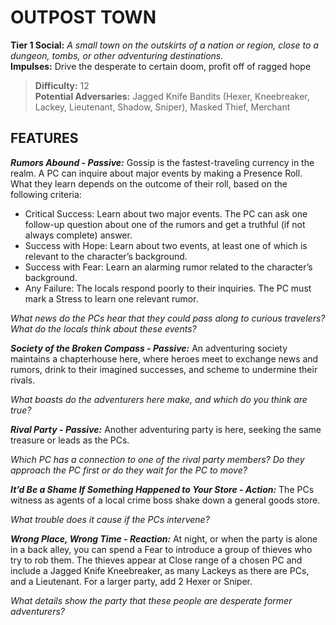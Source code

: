 # OUTPOST TOWN

**Tier 1 Social:** *A small town on the outskirts of a nation or region, close to a dungeon, tombs, or other adventuring destinations.*  
**Impulses:** Drive the desperate to certain doom, profit off of ragged hope

> **Difficulty:** 12  
> **Potential Adversaries:** Jagged Knife Bandits (Hexer, Kneebreaker, Lackey, Lieutenant, Shadow, Sniper), Masked Thief, Merchant

## FEATURES

***Rumors Abound - Passive:*** Gossip is the fastest-traveling currency in the realm. A PC can inquire about major events by making a Presence Roll. What they learn depends on the outcome of their roll, based on the following criteria:

  - Critical Success: Learn about two major events. The PC can ask one follow-up question about one of the rumors and get a truthful (if not always complete) answer.
  - Success with Hope: Learn about two events, at least one of which is relevant to the character’s background.
  - Success with Fear: Learn an alarming rumor related to the character’s background.
  - Any Failure: The locals respond poorly to their inquiries. The PC must mark a Stress to learn one relevant rumor.

  *What news do the PCs hear that they could pass along to curious travelers? What do the locals think about these events?*

***Society of the Broken Compass - Passive:*** An adventuring society maintains a chapterhouse here, where heroes meet to exchange news and rumors, drink to their imagined successes, and scheme to undermine their rivals.

  *What boasts do the adventurers here make, and which do you think are true?*

***Rival Party - Passive:*** Another adventuring party is here, seeking the same treasure or leads as the PCs.

  *Which PC has a connection to one of the rival party members? Do they approach the PC first or do they wait for the PC to move?*

***It’d Be a Shame If Something Happened to Your Store - Action:*** The PCs witness as agents of a local crime boss shake down a general goods store.

  *What trouble does it cause if the PCs intervene?*

***Wrong Place, Wrong Time - Reaction:*** At night, or when the party is alone in a back alley, you can spend a Fear to introduce a group of thieves who try to rob them. The thieves appear at Close range of a chosen PC and include a Jagged Knife Kneebreaker, as many Lackeys as there are PCs, and a Lieutenant. For a larger party, add 2 Hexer or Sniper.

  *What details show the party that these people are desperate former adventurers?*
